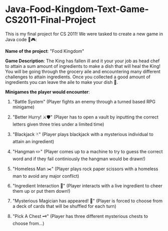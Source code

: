 # Java-Food-Kingdom-Text-Game-CS2011-Final-Project
This is my final project for CS 2011! We were tasked to create a new game in Java code 👾🎮:

**Name of the project**: "Food Kingdom"

**Game Description**: The King has fallen ill and it your your job as head chef to attain a sum amount of ingredients to make a dish that will heal the King! You will be going through the grocery aile and encountering many different challenges to attain ingredients. Once you collected a good amount of ingredients you can leave the aile to make your dish 🍲.

**Minigames the player would encounter**:
1) "Battle System" (Player fights an enemy through a turned based RPG minigame)

2) "Better Hurry! ⚔️🛡️" (Player has to open a vault by inputting the correct letters given three tries under a limited time)

3) "Blackjack 🃏" (Player plays blackjack with a mysterious individual to attain an ingredient)

4) "Hangman ✏️" (Player comes up to a machine to try to guess the correct word and if they fail continiously the hangman would be drawn!)

5) "Homeless Man ✂️" (Player plays rock paper scissors with a homeless man to avoid any major conflict)

6) "Ingredient Interaction 🥕" (Player interacts with a live ingredient to cheer them up or put them down!)

7) "Mysterious Magician has appeared! 🎴" (Player is forced to choose from a deck of cards that will be shuffled for each turn)

8) "Pick A Chest 🗝️" (Player has three different mysterious chests to choose from...)
